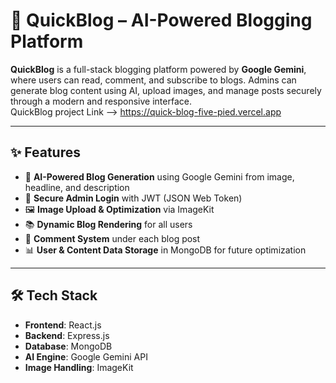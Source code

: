 # 🚀 QuickBlog – AI-Powered Blogging Platform

**QuickBlog** is a full-stack blogging platform powered by **Google Gemini**, where users can read, comment, and subscribe to blogs. Admins can generate blog content using AI, upload images, and manage posts securely through a modern and responsive interface.  
QuickBlog project Link --> https://quick-blog-five-pied.vercel.app


---

## ✨ Features

- 🧠 **AI-Powered Blog Generation** using Google Gemini from image, headline, and description
- 🔐 **Secure Admin Login** with JWT (JSON Web Token)
- 🖼️ **Image Upload & Optimization** via ImageKit
- 📚 **Dynamic Blog Rendering** for all users
- 💬 **Comment System** under each blog post
- 📊 **User & Content Data Storage** in MongoDB for future optimization

---

## 🛠️ Tech Stack

- **Frontend**: React.js
- **Backend**:  Express.js
- **Database**: MongoDB
- **AI Engine**: Google Gemini API
- **Image Handling**: ImageKit


